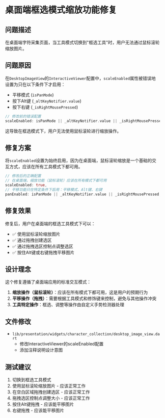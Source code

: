# 桌面端框选模式缩放功能修复

## 问题描述

在桌面端字符采集页面，当工具模式切换到"框选工具"时，用户无法通过鼠标滚轮缩放图片。

## 问题原因

在`DesktopImageView`的`InteractiveViewer`配置中，`scaleEnabled`属性被错误地设置为只在以下条件下才启用：

- 平移模式 (`isPanMode`)
- 按下Alt键 (`_altKeyNotifier.value`)
- 按下右键 (`_isRightMousePressed`)

```dart
// 修改前的错误配置
scaleEnabled: isPanMode || _altKeyNotifier.value || _isRightMousePressed,
```

这导致在框选模式下，用户无法使用鼠标滚轮进行缩放操作。

## 修复方案

将`scaleEnabled`设置为始终启用，因为在桌面端，鼠标滚轮缩放是一个基础的交互方式，应该在所有工具模式下都可用。

```dart
// 修改后的正确配置
// 在桌面端，缩放功能（鼠标滚轮）应该在所有模式下都可用
scaleEnabled: true,
// 平移功能只在特定条件下启用：平移模式、Alt键、右键
panEnabled: isPanMode || _altKeyNotifier.value || _isRightMousePressed,
```

## 修复效果

修复后，用户在桌面端的框选工具模式下可以：

- ✅ 使用鼠标滚轮缩放图片
- ✅ 通过拖拽创建选区
- ✅ 通过拖拽选区控制点调整选区
- ✅ 按住Alt键或右键拖拽平移图片

## 设计理念

这个修复遵循了桌面端应用的标准交互模式：

1. **缩放操作（鼠标滚轮）**：应该在所有模式下都可用，这是用户的预期行为
2. **平移操作（拖拽）**：需要根据工具模式和修饰键来控制，避免与其他操作冲突
3. **工具特定操作**：框选、调整等操作由自定义手势检测器处理

## 文件修改

- `lib/presentation/widgets/character_collection/desktop_image_view.dart`
  - 修改InteractiveViewer的scaleEnabled配置
  - 添加注释说明设计意图

## 测试建议

1. 切换到框选工具模式
2. 使用鼠标滚轮缩放图片 - 应该正常工作
3. 在空白区域拖拽创建选区 - 应该正常工作  
4. 拖拽选区控制点调整大小 - 应该正常工作
5. 按住Alt键拖拽 - 应该能平移图片
6. 右键拖拽 - 应该能平移图片
